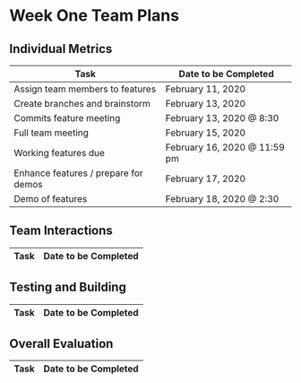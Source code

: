# Week One Team Plans

## Individual Metrics

Task | Date to be Completed
-----| --------------------
Assign team members to features | February 11, 2020
Create branches and brainstorm | February 13, 2020
Commits feature meeting | February 13, 2020 @ 8:30
Full team meeting | February 15, 2020
Working features due | February 16, 2020 @ 11:59 pm
Enhance features / prepare for demos | February 17, 2020
Demo of features | February 18, 2020 @ 2:30

## Team Interactions

Task | Date to be Completed
-----| --------------------

## Testing and Building

Task | Date to be Completed
-----| --------------------

## Overall Evaluation

Task | Date to be Completed
-----| --------------------
